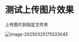 # 测试上传图片效果



上传图片到指定文件夹



![image-20250325175533045](E:\my-blogs\src\ceshi\upload\image-20250325175533045.png)
